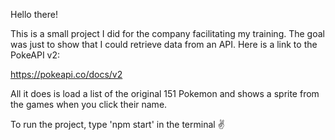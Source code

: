 Hello there! 

This is a small project I did for the company facilitating my training. The goal was just to show that I could retrieve data from an API. Here is a link to the PokeAPI v2:

https://pokeapi.co/docs/v2

All it does is load a list of the original 151 Pokemon and shows a sprite from the games when you click their name.

To run the project, type 'npm start' in the terminal ✌️